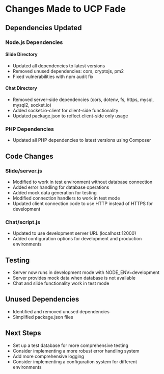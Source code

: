 # Changes Made to UCP Fade

## Dependencies Updated

### Node.js Dependencies

#### Slide Directory
- Updated all dependencies to latest versions
- Removed unused dependencies: cors, cryptojs, pm2
- Fixed vulnerabilities with npm audit fix

#### Chat Directory
- Removed server-side dependencies (cors, dotenv, fs, https, mysql, mysql2, socket.io)
- Added socket.io-client for client-side functionality
- Updated package.json to reflect client-side only usage

### PHP Dependencies
- Updated all PHP dependencies to latest versions using Composer

## Code Changes

### Slide/server.js
- Modified to work in test environment without database connection
- Added error handling for database operations
- Added mock data generation for testing
- Modified connection handlers to work in test mode
- Updated client connection code to use HTTP instead of HTTPS for development

### Chat/script.js
- Updated to use development server URL (localhost:12000)
- Added configuration options for development and production environments

## Testing
- Server now runs in development mode with NODE_ENV=development
- Server provides mock data when database is not available
- Chat and slide functionality work in test mode

## Unused Dependencies
- Identified and removed unused dependencies
- Simplified package.json files

## Next Steps
- Set up a test database for more comprehensive testing
- Consider implementing a more robust error handling system
- Add more comprehensive logging
- Consider implementing a configuration system for different environments